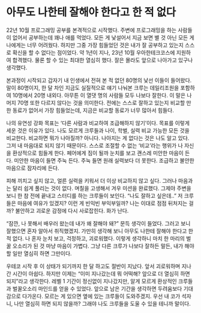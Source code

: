 # 아무도 나한테 잘해야 한다고 한 적 없다
22년 10월 프로그래밍 공부를 본격적으로 시작했다. 주변에 프로그래밍을 하는 사람들이 없어서 공부하는데 꽤나 애를 먹었다. 모든 게 낯설어서 지금 보면 별 것 아닌 모든 게 나에게는 너무 어려웠다. 하지만 그중 가장 힘들었던 것은 내가 잘 공부하고 있는지 스스로 확신을 할 수 없다는 점이었다. 약 1년이 지나, 23년 10월 우아한테크코스에 지원하여 합격했다. 물론 할 수 있는 최대한 열심히 했다. 잘은 몰라도 앞으로 나아가고 있구나 생각했다.

본과정이 시작되고 갑자기 내 인생에서 전혀 본 적 없던 80명의 낯선 이들이 들어왔다. 말이 80명이지, 한 달 차인 지금도 실질적으로 얘기 나눠본 크루는 데일리조원을 포함하여 10명에서 20명 내외다. 아무튼 이 열댓 명의 사람들 모두 나보다 잘한다. 이 말은 나머지 70명 또한 다르지 않다는 것을 의미한다. 전에는 스스로 잘하고 있는지 비교할 만한 동료가 없어서 가장 힘들었는데, 지금은 비교할 동료가 너무 많아서 힘들다.

나의 유연성 강화 목표는 ‘다른 사람과 비교하여 조급해하지 않기’이다. 목표를 이렇게 세운 것은 이유가 있다. 나도 모르게 크루들과 나이, 학벌, 실력 비교 가능한 모든 것을 비교한다. 비교하면 뭐가 나아질까? 아니다. 나아지는 게 없다는 것은 나도 알고 있다. 그저 내 마음대로 되지 않기 때문이다. 스스로 조절할 수 없는 ‘비교’라는 행위가 나 자신을 환상적으로 힘들게 한다. 페어에게 짐이 될까 눈치를 보고 괜스레 미안한 마음이 든다. 미안한 마음이 들면 주눅 든다. 주눅 들면 원래 실력보다 더 못한다. 조급하고 불안한 마음으로 잠자리에 든다.

피해 끼치고 싶지 않고, 얼른 실력을 키워서 더 이상 비교하지 않고 싶다. 그러나 마음과는 달리 쉽게 풀리는 것이 없다. 며칠을 고생해서 겨우 미션을 완료했다. 그제야 주변을 보니 한 참 전에 끝내고 스터디를 하는 크루들이 보인다. “나도 잘하고 싶은데..” 저 크루들은 마음에 여유가 있겠지? 이런 게 빈익빈 부익부일까? 나는 이대로 점점 뒤처지는 걸까? 불안하고 괴로운 감정에 다시 사로잡힌다. 화가 난다.

“잠깐, 나 못해서 배우러 왔는데 내가 왜 잘해야 돼?” 문득 생각이 들었다. 그러고 보니 잘했으면 혼자 알아서 취직했겠지. 가만히 생각해 보니 아무도 나한테 잘해야 한다고 한 적 없다. 나 혼자 눈치 보고, 걱정하고, 괴로워했다. 이렇게 생각하니 마치 한 마리의 벌꿀 오소리가 된 것 마냥 마음이 가볍다. 그냥 다른 크루가 나보다 잘하든 말든, 내가 해야 할 일만 열심히 하면 그만이다.

우테코 시작 후 이 상태가 되기까지 한 달 하고도 절반이 지났다. 앞서 괴로워하며 지나간 시간이 아쉽다. 하지만 이제는 “이미 지나갔는데 뭐 어떡해? 앞으로 더 열심히 하면 되지”라고 생각한다. 레벨 1 기간이 정신없이 지나갔지만, 알게 모르게 환상적인 크루들과 벌꿀오소리 마인드를 얻을 수 있었다. 앞으로 남은 기간을 생각하면 두려움보다 기대감으로 다가온다. 모르는 게 있으면 옆에 있는 크루들이 도와주겠지. 우선 내 코가 석자니, 나만 열심히 하면 되지 않을까? 그래야 나도 크루들을 도울 수 있을 테니까 말이다.
